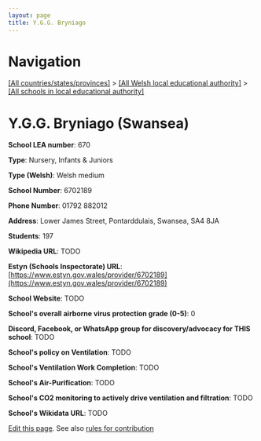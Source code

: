 ```yaml
---
layout: page
title: Y.G.G. Bryniago
---
```

# Navigation

[[All countries/states/provinces]](../../..) > [[All Welsh local educational authority]](../..) > [[All schools in local educational authority]](..)

# Y.G.G. Bryniago (Swansea)

**School LEA number**: 670

**Type**: Nursery, Infants & Juniors

**Type (Welsh)**: Welsh medium

**School Number**: 6702189

**Phone Number**: 01792 882012

**Address**: Lower James Street, Pontarddulais, Swansea, SA4 8JA

**Students**: 197

**Wikipedia URL**: TODO

**Estyn (Schools Inspectorate) URL**: [https://www.estyn.gov.wales/provider/6702189](https://www.estyn.gov.wales/provider/6702189)

**School Website**: TODO

**School's overall airborne virus protection grade (0-5)**: 0

**Discord, Facebook, or WhatsApp group for discovery/advocacy for THIS school**: TODO

**School's policy on Ventilation**: TODO

**School's Ventilation Work Completion**: TODO

**School's Air-Purification**: TODO

**School's CO2 monitoring to actively drive ventilation and filtration**: TODO

**School's Wikidata URL**: TODO




[Edit this page](https://github.com/ventilate-schools/Wales/edit/prif/./Swansea/Y.G.G._Bryniago.md). See also [rules for contribution](../../../contribution-rules/)